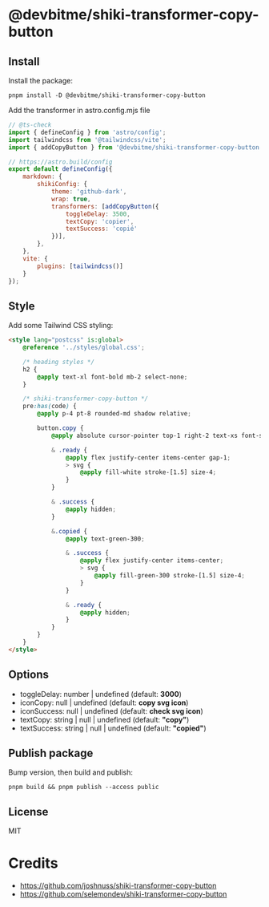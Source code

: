 # @devbitme/shiki-transformer-copy-button

## Install

Install the package:

`pnpm install -D @devbitme/shiki-transformer-copy-button`

Add the transformer in astro.config.mjs file

```mjs
// @ts-check
import { defineConfig } from 'astro/config';
import tailwindcss from '@tailwindcss/vite';
import { addCopyButton } from '@devbitme/shiki-transformer-copy-button';

// https://astro.build/config
export default defineConfig({
	markdown: {
		shikiConfig: {
			theme: 'github-dark',
			wrap: true,
			transformers: [addCopyButton({
				toggleDelay: 3500,
				textCopy: 'copier',
				textSuccess: 'copié'
			})],
		},
	},
	vite: {
		plugins: [tailwindcss()]
	}
});
```

## Style

Add some Tailwind CSS styling:

```html
<style lang="postcss" is:global>
	@reference '../styles/global.css';

	/* heading styles */
	h2 {
		@apply text-xl font-bold mb-2 select-none;
	}

	/* shiki-transformer-copy-button */
	pre:has(code) {
		@apply p-4 pt-8 rounded-md shadow relative;

		button.copy {
			@apply absolute cursor-pointer top-1 right-2 text-xs font-semibold text-white transition-opacity;

			& .ready {
				@apply flex justify-center items-center gap-1;
				> svg {
					@apply fill-white stroke-[1.5] size-4; 
				}
			}

			& .success {
				@apply hidden;
			}

			&.copied {
				@apply text-green-300;

				& .success {
					@apply flex justify-center items-center;
					> svg {
						@apply fill-green-300 stroke-[1.5] size-4; 
					}
				}

				& .ready {
					@apply hidden;
				}
			}
		}
	}
</style>
```

## Options

- toggleDelay: number | undefined (default: **3000**)
- iconCopy: null | undefined (default: **copy svg icon**)
- iconSuccess: null | undefined (default: **check svg icon**)
- textCopy: string | null | undefined (default: **"copy"**)
- textSuccess: string | null | undefined (default: **"copied"**)

## Publish package

Bump version, then build and publish:

`pnpm build && pnpm publish --access public`

## License

MIT

# Credits

- https://github.com/joshnuss/shiki-transformer-copy-button
- https://github.com/selemondev/shiki-transformer-copy-button